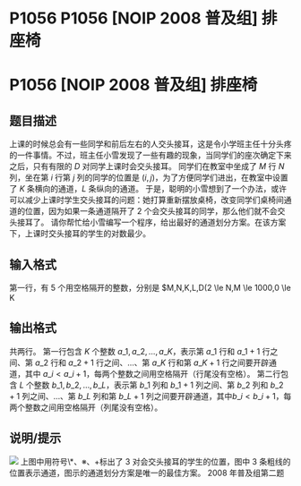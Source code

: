 # P1056 P1056 [NOIP 2008 普及组] 排座椅

# P1056 [NOIP 2008 普及组] 排座椅

## 题目描述

上课的时候总会有一些同学和前后左右的人交头接耳，这是令小学班主任十分头疼的一件事情。不过，班主任小雪发现了一些有趣的现象，当同学们的座次确定下来之后，只有有限的 $D$ 对同学上课时会交头接耳。
同学们在教室中坐成了 $M$ 行 $N$ 列，坐在第 $i$ 行第 $j$ 列的同学的位置是 $(i,j)$，为了方便同学们进出，在教室中设置了 $K$ 条横向的通道，$L$ 条纵向的通道。
于是，聪明的小雪想到了一个办法，或许可以减少上课时学生交头接耳的问题：她打算重新摆放桌椅，改变同学们桌椅间通道的位置，因为如果一条通道隔开了 $2$ 个会交头接耳的同学，那么他们就不会交头接耳了。
请你帮忙给小雪编写一个程序，给出最好的通道划分方案。在该方案下，上课时交头接耳的学生的对数最少。

## 输入格式

第一行，有 $5$ 个用空格隔开的整数，分别是 $M,N,K,L,D(2 \le N,M \le 1000,0 \le K

## 输出格式

共两行。
第一行包含 $K$ 个整数 $a\_1,a\_2,\ldots,a\_K$，表示第 $a\_1$ 行和 $a\_1+1$ 行之间、第 $a\_2$ 行和 $a\_2+1$ 行之间、…、第 $a\_K$ 行和第 $a\_K+1$ 行之间要开辟通道，其中 $a\_i< a\_{i+1}$，每两个整数之间用空格隔开（行尾没有空格）。
第二行包含 $L$ 个整数 $b\_1,b\_2,\ldots,b\_L$，表示第 $b\_1$ 列和 $b\_1+1$ 列之间、第 $b\_2$ 列和 $b\_2+1$ 列之间、…、第 $b\_L$ 列和第 $b\_L+1$ 列之间要开辟通道，其中$b\_i< b\_{i+1}$，每两个整数之间用空格隔开（列尾没有空格）。

## 说明/提示

![](https://cdn.luogu.com.cn/upload/image\_hosting/0z0p5x1i.png)
上图中用符号\\*、※、+标出了 $3$ 对会交头接耳的学生的位置，图中 $3$ 条粗线的位置表示通道，图示的通道划分方案是唯一的最佳方案。
2008 年普及组第二题
